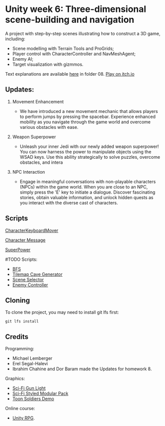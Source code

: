 # Unity week 6: Three-dimensional scene-building and navigation

A project with step-by-step scenes illustrating how to construct a 3D game, including:

- Scene modelling with Terrain Tools and ProGrids;
- Player control with CharacterController and NavMeshAgent;
- Enemy AI;
- Target visualization with gizmmos.

Text explanations are available
[here](https://github.com/gamedev-at-ariel/gamedev-5782) in folder 08.
[Play on itch.io](https://gamedevbc.itch.io/06-3d-terrain-ai-public)
## Updates:

1. Movement Enhancement

   - We have introduced a new movement mechanic that allows players to perform jumps by pressing the spacebar. Experience enhanced mobility as you navigate through the game world and overcome various obstacles with ease.

2. Weapon Superpower

   - Unleash your inner Jedi with our newly added weapon superpower! You can now harness the power to manipulate objects using the WSAD keys. Use this ability strategically to solve puzzles, overcome obstacles, and intera

3. NPC Interaction

   - Engage in meaningful conversations with non-playable characters (NPCs) within the game world. When you are close to an NPC, simply press the 'E' key to initiate a dialogue. Discover fascinating stories, obtain valuable information, and unlock hidden quests as you interact with the diverse cast of characters.
## Scripts

[CharacterKeyboardMover](https://github.com/Game-Dev-Baram-Chahine/06-3d-terrain-ai/blob/main/Assets/Scripts/1-player/CharacterKeyboardMover.cs)


[Character Message](https://github.com/Game-Dev-Baram-Chahine/06-3d-terrain-ai/blob/main/Assets/Scripts/1-player/CharacteMessage.cs)


[SuperPower]([https://github.com/Game-Dev-Baram-Chahine/bereshit-spaceship/blob/main/Assets/Scripts/StartMenu.cs](https://github.com/Game-Dev-Baram-Chahine/06-3d-terrain-ai/blob/main/Assets/Scripts/1-player/SuperPower.cs))

#TODO
Scripts:
* [BFS](https://github.com/Game-Dev-Baram-Chahine/05-tilemap-pathfinding/blob/37ffb6019b90f1b16878c504873050c9ff1d92bf/Assets/Scripts/0-bfs/BFS.cs#LL55C23-L55C41)
* [Tilemap Cave Generator](https://github.com/Game-Dev-Baram-Chahine/05-tilemap-pathfinding/blob/main/Assets/Scripts/4-generation/TilemapCaveGenerator.cs)
* [Scene Selector](https://github.com/Game-Dev-Baram-Chahine/05-tilemap-pathfinding/blob/main/Assets/Scripts/5-gameMan/SceneSelector.cs)
* [Enemy Controller](https://github.com/Game-Dev-Baram-Chahine/05-tilemap-pathfinding/blob/main/Assets/Scripts/3-enemies/EnemyController3.cs)

## Cloning

To clone the project, you may need to install git lfs first:

    git lfs install

## Credits

Programming:

- Michael Lemberger
- Erel Segal-Halevi
- Ibrahim Chahine and Dor Baram made the Updates for homework 8.

Graphics:

- [Sci-Fi Gun Light](https://assetstore.unity.com/packages/3d/props/guns/sci-fi-gun-light-87916)
- [Sci-Fi Styled Modular Pack](https://assetstore.unity.com/packages/3d/environments/sci-fi/sci-fi-styled-modular-pack-82913)
- [Toon Soldiers Demo](https://assetstore.unity.com/packages/3d/characters/toon-soldiers-demo-69684)

Online course:

- [Unity RPG](https://www.gamedev.tv/p/unity-rpg/?product_id=1503859&coupon_code=JOINUS).
